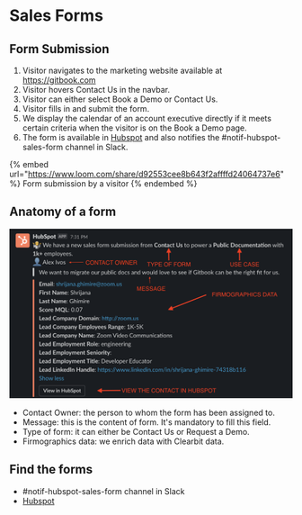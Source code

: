 # Sales Forms

## Form Submission

1. Visitor navigates to the marketing website available at https://gitbook.com
2. Visitor hovers Contact Us in the navbar.&#x20;
3. Visitor can either select Book a Demo or Contact Us.&#x20;
4. Visitor fills in and submit the form.&#x20;
5. We display the calendar of an account executive directly if it meets certain criteria when the visitor is on the Book a Demo page.
6. The form is available in [Hubspot](https://app.hubspot.com/contacts/8443689/objects/0-1/views/5433809/list) and also notifies the #notif-hubspot-sales-form channel in Slack.&#x20;

{% embed url="https://www.loom.com/share/d92553cee8b643f2affffd24064737e6" %}
Form submission by a visitor
{% endembed %}

## Anatomy of a form

![](<../../.gitbook/assets/Screenshot 2021-12-07 at 10.29.40.png>)

* Contact Owner: the person to whom the form has been assigned to.
* Message: this is the content of form. It's mandatory to fill this field.
* Type of form: it can either be Contact Us or Request a Demo.
* Firmographics data: we enrich data with Clearbit data.&#x20;

## Find the forms

* \#notif-hubspot-sales-form channel in Slack
* [Hubspot](https://app.hubspot.com/contacts/8443689/objects/0-1/views/5433809/list)
